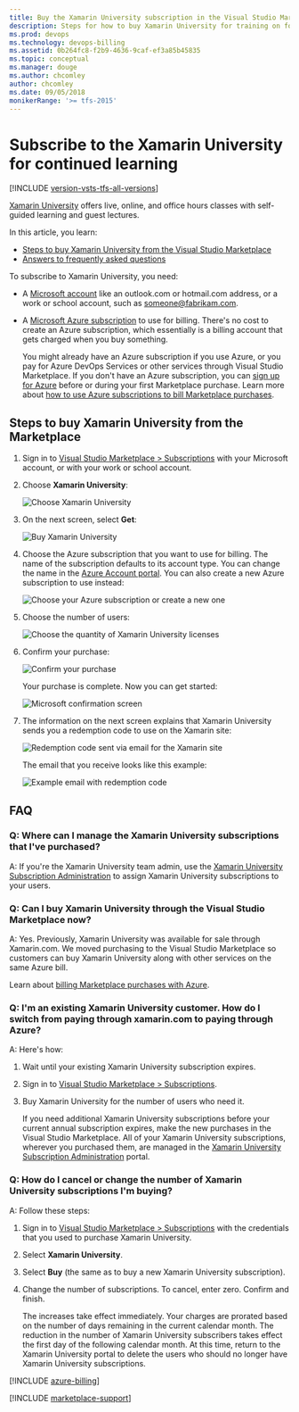 ```yaml
---
title: Buy the Xamarin University subscription in the Visual Studio Marketplace
description: Steps for how to buy Xamarin University for training on forms for device application development and find answers to frequently asked questions
ms.prod: devops
ms.technology: devops-billing
ms.assetid: 0b264fc8-f2b9-4636-9caf-ef3a85b45835
ms.topic: conceptual
ms.manager: douge
ms.author: chcomley
author: chcomley
ms.date: 09/05/2018
monikerRange: '>= tfs-2015'
---
```


# Subscribe to the Xamarin University for continued learning

[!INCLUDE [version-vsts-tfs-all-versions](../../_shared/version-vsts-tfs-all-versions.md)]

[Xamarin University](https://www.xamarin.com/university) offers live, online, and office hours classes with self-guided learning and guest lectures.

In this article, you learn:

* [Steps to buy Xamarin University from the Visual Studio Marketplace](#buy-it)
* [Answers to frequently asked questions](#q-n-a)

To subscribe to Xamarin University, you need:

* A [Microsoft account](https://www.microsoft.com/account) like an outlook.com or hotmail.com address, or a work or school account, such as someone@fabrikam.com.

* A [Microsoft Azure subscription](https://azure.microsoft.com/pricing/purchase-options/) to use for billing. There's no cost to create an Azure subscription, which essentially is a billing account that gets charged when you buy something.

   You might already have an Azure subscription if you use Azure, or you pay for Azure DevOps Services or other services through Visual Studio Marketplace. If you don't have an Azure subscription, you can [sign up for Azure](https://portal.azure.com) before or during your first Marketplace purchase. Learn more about [how to use Azure subscriptions to bill Marketplace purchases](#azure-billing).


<a name="buy-it"></a>

##	Steps to buy Xamarin University from the Marketplace

1. Sign in to [Visual Studio Marketplace > Subscriptions](https://marketplace.visualstudio.com/subscriptions) with your Microsoft account, or with your work or school account.

1. Choose **Xamarin University**:

   ![Choose Xamarin University](_img/xamarin/01-marketplace.png)

1. On the next screen, select **Get**:

   ![Buy Xamarin University](_img/xamarin/02-xamarin-univ.png)

1. Choose the Azure subscription that you want to use for billing. The name of the subscription defaults to its account type. You can change the name in the [Azure Account portal](https://portal.azure.com). You can also create a new Azure subscription to use instead:

   ![Choose your Azure subscription or create a new one](_img/xamarin/03-xamarin-id.png)

1. Choose the number of users:

   ![Choose the quantity of Xamarin University licenses](_img/xamarin/04-xamarin-quantity.png)

1. Confirm your purchase:

   ![Confirm your purchase](_img/xamarin/05-xamarin-confirm.png)

   Your purchase is complete. Now you can get started:

   ![Microsoft confirmation screen](_img/xamarin/06-ms-confirm.png)

1. The information on the next screen explains that Xamarin University sends you a redemption code to use on the Xamarin site:

   ![Redemption code sent via email for the Xamarin site](_img/xamarin/07-email-notice.png)
   
   The email that you receive looks like this example:

   ![Example email with redemption code](_img/xamarin/08-xamarin-email.png)

<a name="q-n-a"></a>

## FAQ

### Q:  Where can I manage the Xamarin University subscriptions that I've purchased?

A: If you're the Xamarin University team admin, use the [Xamarin University Subscription Administration](https://university.xamarin.com/subscriptions) to assign Xamarin University subscriptions to your users.

### Q:	Can I buy Xamarin University through the Visual Studio Marketplace now?

A: Yes. Previously, Xamarin University was available for sale through Xamarin.com. We moved purchasing to the Visual Studio Marketplace so customers can buy Xamarin University along with other services on the same Azure bill.

Learn about [billing Marketplace purchases with Azure](#azure-billing).

### Q:	I'm an existing Xamarin University customer. How do I switch from paying through xamarin.com to paying through Azure?

A: Here's how:

1. Wait until your existing Xamarin University subscription expires.

1. Sign in to [Visual Studio Marketplace > Subscriptions](https://marketplace.visualstudio.com/subscriptions).

1. Buy Xamarin University for the number of users who need it.

   If you need additional Xamarin University subscriptions before your current annual subscription expires, make the new purchases in the Visual Studio Marketplace. All of your Xamarin University subscriptions, wherever you purchased them, are managed in the [Xamarin University Subscription Administration](https://university.xamarin.com/subscriptions) portal.

### Q:	How do I cancel or change the number of Xamarin University subscriptions I'm buying?

A: Follow these steps:

1. Sign in to [Visual Studio Marketplace > Subscriptions](https://marketplace.visualstudio.com/subscriptions) with the credentials that you used to purchase Xamarin University.

1. Select **Xamarin University**.

1. Select **Buy** (the same as to buy a new Xamarin University subscription).

1. Change the number of subscriptions. To cancel, enter zero. Confirm and finish.

   The increases take effect immediately. Your charges are prorated based on the number of days remaining in the current calendar month. The reduction in the number of Xamarin University subscribers takes effect the first day of the following calendar month. At this time, return to the Xamarin University portal to delete the users who should no longer have Xamarin University subscriptions.

<a name="azure-billing"></a>

[!INCLUDE [azure-billing](_shared/qa-azure-billing.md)]

[!INCLUDE [marketplace-support](_shared/qa-marketplace-support.md)]

